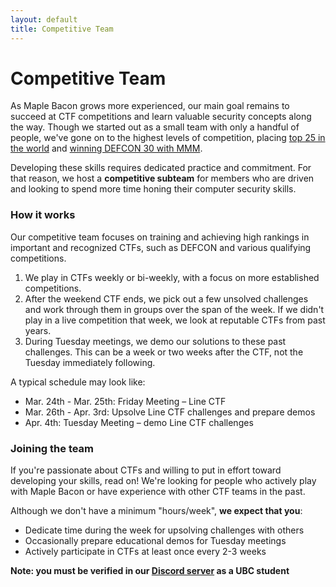 ```yaml
--- 
layout: default
title: Competitive Team
---
```


# Competitive Team


As Maple Bacon grows more experienced, our main goal remains to succeed at CTF competitions and learn valuable security concepts along the way. Though we started out as a small team with only a handful of people, we've gone on to the highest levels of competition, placing [top 25 in the world](https://ctftime.org/team/73723) and [winning DEFCON 30 with MMM](https://www.cs.ubc.ca/news/2022/08/ubc-CTF2022-DEFCON).

Developing these skills requires dedicated practice and commitment. For that reason, we host a **competitive subteam** for members who are driven and looking to spend more time honing their computer security skills.

### How it works

Our competitive team focuses on training and achieving high rankings in important and recognized CTFs, such as DEFCON and various qualifying competitions.
1. We play in CTFs weekly or bi-weekly, with a focus on more established competitions.
2. After the weekend CTF ends, we pick out a few unsolved challenges and work through them in groups over the span of the week. If we didn't play in a live competition that week, we look at reputable CTFs from past years.
3. During Tuesday meetings, we demo our solutions to these past challenges. This can be a week or two weeks after the CTF, not the Tuesday immediately following.

A typical schedule may look like:
- Mar. 24th - Mar. 25th: Friday Meeting – Line CTF
- Mar. 26th - Apr. 3rd: Upsolve Line CTF challenges and prepare demos
- Apr. 4th: Tuesday Meeting – demo Line CTF challenges


### Joining the team

If you're passionate about CTFs and willing to put in effort toward developing your skills, read on! We're looking for people who actively play with Maple Bacon or have experience with other CTF teams in the past.

Although we don't have a minimum "hours/week", **we expect that you**:
- Dedicate time during the week for upsolving challenges with others
- Occasionally prepare educational demos for Tuesday meetings
- Actively participate in CTFs at least once every 2-3 weeks


**Note: you must be verified in our [Discord server](https://discord.gg/keeTZsmfVA) as a UBC student**
